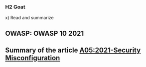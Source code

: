### H2 Goat

x) Read and summarize

## OWASP: OWASP 10 2021

## Summary of the article [A05:2021-Security Misconfiguration](https://owasp.org/Top10/A05_2021-Security_Misconfiguration/)

